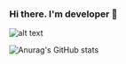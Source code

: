 ### Hi there. I'm developer 👋

![alt text](https://scontent.fhph1-2.fna.fbcdn.net/v/t39.1997-6/cp0/s110x80/70096517_494807081086459_5915572539702116352_n.png?_nc_cat=1&ccb=3&_nc_sid=ac3552&_nc_ohc=Le7k0FjdonUAX-7enCN&_nc_ht=scontent.fhph1-2.fna&_nc_tp=30&oh=5e6ead81545d9976a13fde449ba39ef1&oe=60642C1D)

![Anurag's GitHub stats](https://github-readme-stats.vercel.app/api?username=damhung0113&show_icons=true&hide_title=true&theme=dark)
